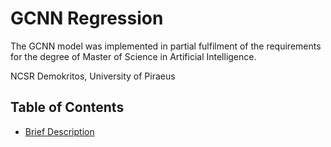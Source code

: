 # GCNN Regression

The GCNN model was implemented in partial fulfilment of the requirements for the degree of Master of Science in Artificial Intelligence.

NCSR Demokritos, University of Piraeus

## Table of Contents

- [Brief Description](#BriefDescription)


